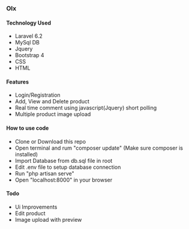 <h3>Olx</h3>

<h4>Technology Used </h4>
<ul>
    <li>Laravel 6.2</li>
    <li>MySql DB</li>
    <li>Jquery</li>
    <li>Bootstrap 4</li>
    <li>CSS</li>
    <li>HTML</li>
</ul>

<h4>Features </h4>
<ul>
    <li>Login/Registration</li>
    <li>Add, View and Delete product</li>
    <li>Real time comment using javascript(Jquery) short polling</li>
    <li>Multiple product image upload</li>
</ul>


<h4>How to use code </h4>
<ul>
    <li>Clone or Download this repo</li>
    <li>Open terminal and rum "composer update" (Make sure composer is installed)</li>
    <li>Import Database from db.sql file in root</li>
    <li>Edit .env file to setup database connection</li>
    <li>Run "php artisan serve"</li>
    <li>Open "localhost:8000" in your browser</li>
</ul>

<h4>Todo </h4>
<ul>
    <li>Ui Improvements</li>
    <li>Edit product</li>
    <li>Image upload with preview</li>
</ul>
